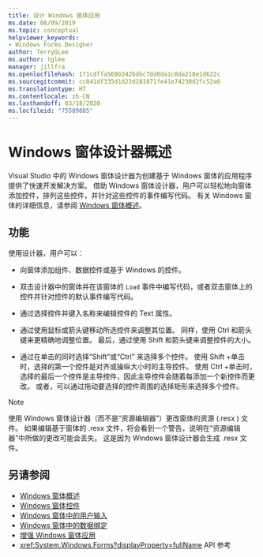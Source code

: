 ```yaml
---
title: 设计 Windows 窗体应用
ms.date: 08/09/2019
ms.topic: conceptual
helpviewer_keywords:
- Windows Forms Designer
author: TerryGLee
ms.author: tglee
manager: jillfra
ms.openlocfilehash: 171cdffa569b342bdbc7dd0da1c8da218e1d622c
ms.sourcegitcommit: cc841df335d1d22d281871fe41e74238d2fc52a6
ms.translationtype: HT
ms.contentlocale: zh-CN
ms.lasthandoff: 03/18/2020
ms.locfileid: "75589885"
---
```

# <a name="windows-forms-designer-overview"></a>Windows 窗体设计器概述

Visual Studio 中的 Windows 窗体设计器为创建基于 Windows 窗体的应用程序提供了快速开发解决方案。 借助 Windows 窗体设计器，用户可以轻松地向窗体添加控件，排列这些控件，并针对这些控件的事件编写代码。 有关 Windows 窗体的详细信息，请参阅 [Windows 窗体概述](/dotnet/framework/winforms/windows-forms-overview)。

## <a name="functionality"></a>功能

使用设计器，用户可以：

- 向窗体添加组件、数据控件或基于 Windows 的控件。

- 双击设计器中的窗体并在该窗体的 `Load` 事件中编写代码，或者双击窗体上的控件并针对控件的默认事件编写代码。

- 通过选择控件并键入名称来编辑控件的 Text 属性。

- 通过使用鼠标或箭头键移动所选控件来调整其位置。 同样，使用 Ctrl 和箭头键来更精确地调整位置。 最后，通过使用 Shift 和箭头键来调整控件的大小。

- 通过在单击的同时选择“Shift”或“Ctrl”   来选择多个控件。 使用 Shift  +单击时，选择的第一个控件是对齐或操纵大小时的主导控件。 使用 Ctrl  +单击时，选择的最后一个控件是主导控件，因此主导控件会随着每添加一个新控件而更改。 或者，可以通过拖动要选择的控件周围的选择矩形来选择多个控件。

> [!NOTE]
> 使用 Windows 窗体设计器（而不是“资源编辑器”）更改窗体的资源 (.resx  ) 文件。 如果编辑基于窗体的 .resx 文件，将会看到一个警告，说明在“资源编辑器”中所做的更改可能会丢失。 这是因为 Windows 窗体设计器会生成 .resx 文件。

## <a name="see-also"></a>另请参阅

- [Windows 窗体概述](/dotnet/framework/winforms/windows-forms-overview)
- [Windows 窗体控件](/dotnet/framework/winforms/controls/)
- [Windows 窗体中的用户输入](/dotnet/framework/winforms/user-input-in-windows-forms)
- [Windows 窗体中的数据绑定](/dotnet/framework/winforms/windows-forms-data-binding)
- [增强 Windows 窗体应用](/dotnet/framework/winforms/advanced/)
- <xref:System.Windows.Forms?displayProperty=fullName> API 参考

